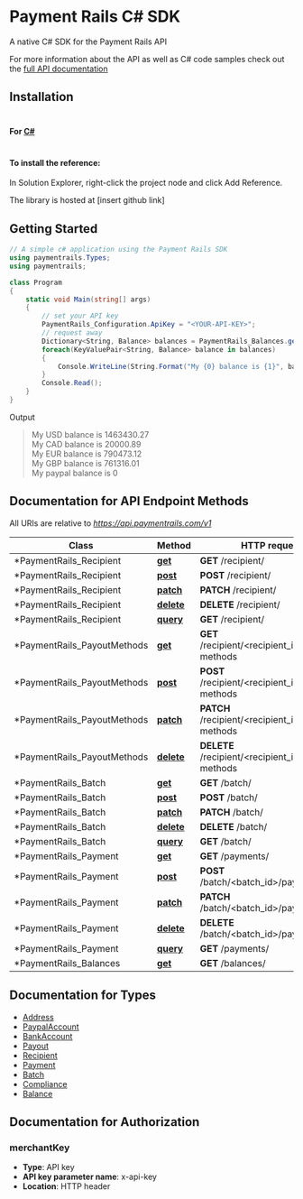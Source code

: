 # Payment Rails C# SDK

A native C# SDK for the Payment Rails API

For more information about the API as well as C# code samples check out the [full API documentation](http://docs.paymentrails.com)


## Installation

#

#### For [C#](https://docs.microsoft.com/en-us/dotnet/articles/csharp/index)

#
#### To install the reference: 
In Solution Explorer, right-click the project node and click Add Reference.


The library is hosted at [insert github link]

## Getting Started

```csharp
// A simple c# application using the Payment Rails SDK
using paymentrails.Types;
using paymentrails;

class Program
{
    static void Main(string[] args)
    {
        // set your API key
        PaymentRails_Configuration.ApiKey = "<YOUR-API-KEY>";
        // request away
        Dictionary<String, Balance> balances = PaymentRails_Balances.get();
        foreach(KeyValuePair<String, Balance> balance in balances)
        {
            Console.WriteLine(String.Format("My {0} balance is {1}", balance.Key, balance.Value.Amount));
        }
        Console.Read();
    }
}

```
Output
>My USD balance is 1463430.27  
>My CAD balance is 20000.89  
>My EUR balance is 790473.12  
>My GBP balance is 761316.01  
>My paypal balance is 0  

## Documentation for API Endpoint Methods

All URIs are relative to *https://api.paymentrails.com/v1*

Class | Method | HTTP request | Description
------------ | ------------- | ------------- | -------------
*PaymentRails_Recipient | [**get**](docs/PaymentRails_Recipient.md#get) | **GET** /recipient/ |
*PaymentRails_Recipient | [**post**](docs/PaymentRails_Recipient.md#post) | **POST** /recipient/ |
*PaymentRails_Recipient | [**patch**](docs/PaymentRails_Recipient.md#patch) | **PATCH** /recipient/ |
*PaymentRails_Recipient | [**delete**](docs/PaymentRails_Recipient.md#delete) | **DELETE** /recipient/ |
*PaymentRails_Recipient | [**query**](docs/PaymentRails_Recipient.md#query) | **GET** /recipient/ |
*PaymentRails_PayoutMethods | [**get**](docs/PaymentRails_PayoutMethods.md#get) | **GET** /recipient/<recipient_id>/payout-methods |
*PaymentRails_PayoutMethods | [**post**](docs/PaymentRails_PayoutMethods.md#post) | **POST** /recipient/<recipient_id>/payout-methods |
*PaymentRails_PayoutMethods | [**patch**](docs/PaymentRails_PayoutMethods.md#patch) | **PATCH** /recipient/<recipient_id>/payout-methods |
*PaymentRails_PayoutMethods | [**delete**](docs/PaymentRails_PayoutMethods.md#delete) | **DELETE** /recipient/<recipient_id>/payout-methods |
*PaymentRails_Batch | [**get**](docs/PaymentRails_Batch.md#get) | **GET** /batch/ |
*PaymentRails_Batch | [**post**](docs/PaymentRails_Batch.md#post) | **POST** /batch/ |
*PaymentRails_Batch | [**patch**](docs/PaymentRails_Batch.md#patch) | **PATCH** /batch/ |
*PaymentRails_Batch | [**delete**](docs/PaymentRails_Batch.md#delete) | **DELETE** /batch/ |
*PaymentRails_Batch | [**query**](docs/PaymentRails_Batch.md#query) | **GET** /batch/ |
*PaymentRails_Payment | [**get**](docs/PaymentRails_Payment.md#get) | **GET** /payments/ |
*PaymentRails_Payment | [**post**](docs/PaymentRails_Payment.md#post) | **POST** /batch/<batch_id>/payments |
*PaymentRails_Payment | [**patch**](docs/PaymentRails_Payment.md#patch) | **PATCH** /batch/<batch_id>/payments |
*PaymentRails_Payment | [**delete**](docs/PaymentRails_Payment.md#delete) | **DELETE** /batch/<batch_id>/payments |
*PaymentRails_Payment | [**query**](docs/PaymentRails_Payment.md#query) | **GET** /payments/ |
*PaymentRails_Balances | [**get**](docs/PaymentRails_Balances.md#get) | **GET** /balances/ |

## Documentation for Types

 - [Address](docs/types/Address.md)
 - [PaypalAccount](docs/types/PaypalAccount.md)
 - [BankAccount](docs/types/BankAccount.md)
 - [Payout](docs/types/Payout.md)
 - [Recipient](docs/types/Recipient.md)
 - [Payment](docs/types/Payment.md)
 - [Batch](docs/types/Batch.md)
 - [Compliance](docs/types/Compliance.md)
 - [Balance](docs/types/Balance.md)
 
 ## Documentation for Authorization


### merchantKey

- **Type**: API key
- **API key parameter name**: x-api-key
- **Location**: HTTP header